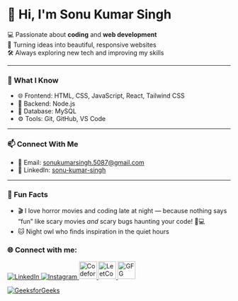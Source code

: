# 👋 Hi, I'm Sonu Kumar Singh

💻 Passionate about **coding** and **web development**  
🚀 Turning ideas into beautiful, responsive websites  
🛠️ Always exploring new tech and improving my skills  

---

### 🧠 What I Know

- 🌐 Frontend: HTML, CSS, JavaScript, React, Tailwind CSS  
- 🧱 Backend: Node.js 
- 💾 Database: MySQL  
- ⚙️ Tools: Git, GitHub, VS Code 

---

### 📫 Connect With Me

- 📧 Email: sonukumarsingh.5087@gmail.com  
- 💼 LinkedIn: [sonu-kumar-singh](https://www.linkedin.com/in/sonu-kumar-singh-9729bb328)  

---

### 🧩 Fun Facts

- 🎬 I love horror movies and coding late at night — because nothing says “fun” like scary movies *and* scary bugs haunting your code! 👻💻  
- 🐱 Night owl who finds inspiration in the quiet hours


### 🌐 Connect with me:

<p align="left">
  <a href="https://www.linkedin.com/in/sonu-kumar-singh-9729bb328" target="_blank">
    <img src="https://img.icons8.com/color/48/linkedin.png" alt="LinkedIn"/>
  </a>
  <a href="https://www.instagram.com/_dumbsonu" target="_blank">
    <img src="https://img.icons8.com/color/48/instagram-new--v1.png" alt="Instagram"/>
  </a>
  <a href="https://codeforces.com/profile/sonukumarsingh.5087" target="_blank">
    <img src="https://upload.wikimedia.org/wikipedia/commons/1/19/Codeforces_logo.svg" alt="Codeforces" width="40"/>
  </a>
  <a href="https://leetcode.com/codedBySonu" target="_blank">
    <img src="https://upload.wikimedia.org/wikipedia/commons/1/19/LeetCode_logo_black.png" alt="LeetCode" width="40"/>
  </a>
  <a href="https://auth.geeksforgeeks.org/user/24cd3uwii/profile" target="_blank">
    <img src="https://media.geeksforgeeks.org/wp-content/uploads/20210101144014/gfglogo.png" alt="GFG" width="40"/>
  </a>
</p>

  </a>
  <a href="https://auth.geeksforgeeks.org/user/24cd3uwii/profile" target="_blank">
    <img src="https://img.icons8.com/external-tal-revivo-filled-tal-revivo/30/2ECC71/external-geeks-for-geeks-a-computer-science-portal-for-geeks-logo-filled-tal-revivo.png" alt="GeeksforGeeks"/>
  </a>
</p>

